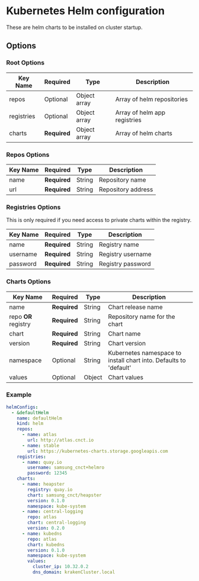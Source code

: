 # Kubernetes Helm configuration

These are helm charts to be installed on cluster startup.

## Options
### Root Options
| Key Name   | Required     | Type         | Description|
| ---------- | ------------ | ------------ | --- |
| repos      | Optional     | Object array | Array of helm repositories |
| registries | Optional   | Object array | Array of helm app registries |
| charts     | __Required__ | Object array | Array of helm charts |

### Repos Options
| Key Name | Required     | Type   | Description|
| -------- | ------------ | ------ | ----- |
| name     | __Required__ | String | Repository name |
| url      | __Required__ | String | Repository address |

### Registries Options

This is only required if you need access to private charts within the registry.

| Key Name | Required     | Type   | Description|
| -------- | ------------ | ------ | ----- |
| name     | __Required__ | String | Registry name |
| username | __Required__ | String | Registry username |
| password | __Required__ | String | Registry password |

### Charts Options
| Key Name                 | Required     | Type   | Description|
| ---------                | ------------ | ------ | --- |
| name                     | __Required__ | String | Chart release name |
| repo __OR__ registry     | __Required__ | String | Repository name for the chart |
| chart                    | __Required__ | String | Chart name |
| version                  | __Required__ | String | Chart version |
| namespace                | Optional     | String | Kubernetes namespace to install chart into. Defaults to 'default' |
| values                   | Optional     | Object | Chart values |

###  Example
```yaml
helmConfigs:
  - &defaultHelm
    name: defaultHelm
    kind: helm
    repos:
      - name: atlas
        url: http://atlas.cnct.io
      - name: stable
        url: https://kubernetes-charts.storage.googleapis.com
    registries:
      - name: quay.io
        username: samsung_cnct+helmro
        password: 12345
    charts:
      - name: heapster
        registry: quay.io
        chart: samsung_cnct/heapster
        version: 0.1.0
        namespace: kube-system
      - name: central-logging
        repo: atlas
        chart: central-logging
        version: 0.2.0
      - name: kubedns
        repo: atlas
        chart: kubedns
        version: 0.1.0
        namespace: kube-system
        values:
          cluster_ip: 10.32.0.2
          dns_domain: krakenCluster.local
```
